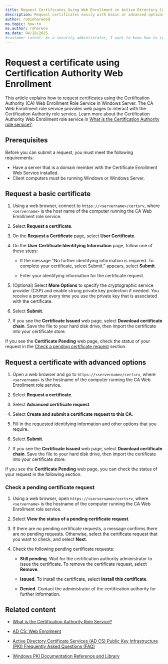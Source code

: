 ```yaml
---
title: Request Certificates Using Web Enrollment in Active Directory Certificate Services
description: Request certificates easily with basic or advanced options using the Certification Authority Web Enrollment Role Service. Follow this guide to get started.
author: robinharwood
ms.topic: how-to
ms.author: roharwoo
ms.date: 04/28/2025
#customer intent: As a security administrator, I want to know how to request a certificate using the Certification Authority Web Enrollment Role Service in Windows Server.
---
```


# Request a certificate using Certification Authority Web Enrollment

This article explains how to request certificates using the Certification Authority (CA) Web Enrollment Role Service in Windows Server. The CA Web Enrollment role service provides web pages to interact with the Certification Authority role service. Learn more about the Certification Authority Web Enrollment role service in [What is the Certification Authority role service?](certification-authority-role.md).  

## Prerequisites

Before you can submit a request, you must meet the following requirements:

- Have a server that is a domain member with the Certificate Enrollment Web Service installed.
- Client computers must be running Windows or Windows Server.

## Request a basic certificate

1. Using a web browser, connect to `https://<servername>/certsrv`, where `<servername>` is the host name of the computer running the CA Web Enrollment role service.

1. Select **Request a certificate**.

1. On the **Request a Certificate** page, select **User Certificate**.

1. On the **User Certificate Identifying Information** page, follow one of these steps:  

      - If the message "No further identifying information is required. To complete your certificate, select Submit." appears, select **Submit**.  

      - Enter your identifying information for the certificate request.  

1. (Optional) Select **More Options** to specify the cryptographic service provider (CSP) and enable strong private key protection if needed. You receive a prompt every time you use the private key that is associated with the certificate.

1. Select **Submit**.

1. If you see the **Certificate Issued** web page, select **Download certificate chain**. Save the file to your hard disk drive, then import the certificate into your certificate store.  

If you see the **Certificate Pending** web page, check the status of your request in the [Check a pending certificate request](#check-a-pending-certificate-request) section.  

## Request a certificate with advanced options

1. Open a web browser and go to `https://<servername>/certsrv`, where `<servername>` is the hostname of the computer running the CA Web Enrollment role service.  

1. Select **Request a certificate**.

1. Select **Advanced certificate request**.

1. Select **Create and submit a certificate request to this CA**.

1. Fill in the requested identifying information and other options that you require.

1. Select **Submit**.

1. If you see the **Certificate Issued** web page, select **Download certificate chain**. Save the file to your hard disk drive, then import the certificate into your certificate store.  

If you see the **Certificate Pending** web page, you can check the status of your request in the following section.

### Check a pending certificate request

1. Using a web browser, open `https://<servername>/certsrv`, where `<servername>` is the hostname of the computer running the CA Web Enrollment role service.

1. Select **View the status of a pending certificate request**.

1. If there are no pending certificate requests, a message confirms there are no pending requests. Otherwise, select the certificate request that you want to check, and select **Next**.

1. Check the following pending certificate requests:

      - **Still pending**. Wait for the certification authority administrator to issue the certificate. To remove the certificate request, select **Remove**.

      - **Issued**. To install the certificate, select **Install this certificate**.

      - **Denied**. Contact the administrator of the certification authority for further information.

## Related content

- [What is the Certification Authority Role Service?](certification-authority-role.md)

- [AD CS: Web Enrollment](https://technet.microsoft.com/library/cc732517.aspx)

- [Active Directory Certificate Services (AD CS) Public Key Infrastructure (PKI) Frequently Asked Questions (FAQ)](https://aka.ms/adcsfaq)

- [Windows PKI Documentation Reference and Library](https://social.technet.microsoft.com/wiki/contents/articles/987.windows-pki-documentation-reference-and-library.aspx)

